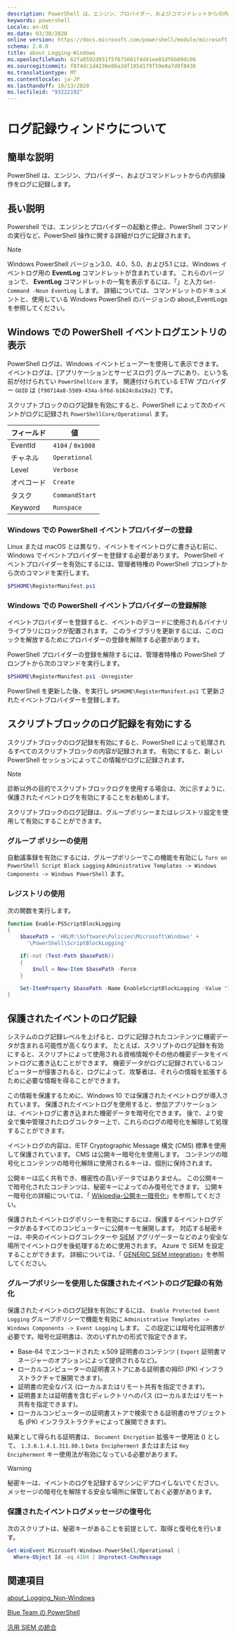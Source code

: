 ```yaml
---
description: PowerShell は、エンジン、プロバイダー、およびコマンドレットからの内部操作をログに記録します。
keywords: powershell
Locale: en-US
ms.date: 03/30/2020
online version: https://docs.microsoft.com/powershell/module/microsoft.powershell.core/about/about_logging_windows?view=powershell-7&WT.mc_id=ps-gethelp
schema: 2.0.0
title: about_Logging-Windows
ms.openlocfilehash: 62fa0592d931f5f675661f4d41ee01df6b89dc06
ms.sourcegitcommit: f874dc1d4236e06a3df195d179f59e0a7d9f8436
ms.translationtype: MT
ms.contentlocale: ja-JP
ms.lasthandoff: 10/13/2020
ms.locfileid: "93222192"
---
```

# <a name="about-logging-windows"></a>ログ記録ウィンドウについて

## <a name="short-description"></a>簡単な説明

PowerShell は、エンジン、プロバイダー、およびコマンドレットからの内部操作をログに記録します。

## <a name="long-description"></a>長い説明

Powershell では、エンジンとプロバイダーの起動と停止、PowerShell コマンドの実行など、PowerShell 操作に関する詳細がログに記録されます。

> [!NOTE]
> Windows PowerShell バージョン3.0、4.0、5.0、および5.1 には、Windows イベントログ用の **EventLog** コマンドレットが含まれています。 これらのバージョンで、 **EventLog** コマンドレットの一覧を表示するには、「」と入力 `Get-Command -Noun EventLog` します。 詳細については、コマンドレットのドキュメントと、使用している Windows PowerShell のバージョンの about_EventLogs を参照してください。

## <a name="viewing-the-powershell-event-log-entries-on-windows"></a>Windows での PowerShell イベントログエントリの表示

PowerShell ログは、Windows イベントビューアーを使用して表示できます。 イベントログは、[アプリケーションとサービスログ] グループにあり、という名前が付けられてい `PowerShellCore` ます。 関連付けられている ETW プロバイダー `GUID` は `{f90714a8-5509-434a-bf6d-b1624c8a19a2}` です。

スクリプトブロックのログ記録を有効にすると、PowerShell によって次のイベントがログに記録され `PowerShellCore/Operational` ます。

|フィールド| 値|
|-|-|
|EventId|`4104` / `0x1008`|
|チャネル|`Operational`|
|Level|`Verbose`|
|オペコード|`Create`|
|タスク|`CommandStart`|
|Keyword|`Runspace`|

### <a name="registering-the-powershell-event-provider-on-windows"></a>Windows での PowerShell イベントプロバイダーの登録

Linux または macOS とは異なり、イベントをイベントログに書き込む前に、Windows でイベントプロバイダーを登録する必要があります。 PowerShell イベントプロバイダーを有効にするには、管理者特権の PowerShell プロンプトから次のコマンドを実行します。

```powershell
$PSHOME\RegisterManifest.ps1
```

### <a name="unregistering-the-powershell-event-provider-on-windows"></a>Windows での PowerShell イベントプロバイダーの登録解除

イベントプロバイダーを登録すると、イベントのデコードに使用されるバイナリライブラリにロックが配置されます。 このライブラリを更新するには、このロックを解放するためにプロバイダーの登録を解除する必要があります。

PowerShell プロバイダーの登録を解除するには、管理者特権の PowerShell プロンプトから次のコマンドを実行します。

```powershell
$PSHOME\RegisterManifest.ps1 -Unregister
```

PowerShell を更新した後、を実行し `$PSHOME\RegisterManifest.ps1` て更新されたイベントプロバイダーを登録します。

## <a name="enabling-script-block-logging"></a>スクリプトブロックのログ記録を有効にする

スクリプトブロックのログ記録を有効にすると、PowerShell によって処理されるすべてのスクリプトブロックの内容が記録されます。 有効にすると、新しい PowerShell セッションによってこの情報がログに記録されます。

> [!NOTE]
> 診断以外の目的でスクリプトブロックログを使用する場合は、次に示すように、保護されたイベントログを有効にすることをお勧めします。

スクリプトブロックのログ記録は、グループポリシーまたはレジストリ設定を使用して有効にすることができます。

### <a name="using-group-policy"></a>グループ ポリシーの使用

自動議事録を有効にするには、グループポリシーでこの機能を有効にし `Turn on PowerShell Script Block
Logging` `Administrative Templates -> Windows
Components -> Windows PowerShell` ます。

### <a name="using-the-registry"></a>レジストリの使用

次の関数を実行します。

```powershell
function Enable-PSScriptBlockLogging
{
    $basePath = 'HKLM:\Software\Policies\Microsoft\Windows' +
      '\PowerShell\ScriptBlockLogging'

    if(-not (Test-Path $basePath))
    {
        $null = New-Item $basePath -Force
    }

    Set-ItemProperty $basePath -Name EnableScriptBlockLogging -Value "1"
}
```

## <a name="protected-event-logging"></a>保護されたイベントのログ記録

システムのログ記録レベルを上げると、ログに記録されたコンテンツに機密データが含まれる可能性が高くなります。 たとえば、スクリプトのログ記録を有効にすると、スクリプトによって使用される資格情報やその他の機密データをイベントログに書き込むことができます。 機密データがログに記録されているコンピューターが侵害されると、ログによって、攻撃者は、それらの情報を拡張するために必要な情報を得ることができます。

この情報を保護するために、Windows 10 では保護されたイベントログが導入されています。
保護されたイベントログを使用すると、参加アプリケーションは、イベントログに書き込まれた機密データを暗号化できます。 後で、より安全で集中管理されたログコレクター上で、これらのログの暗号化を解除して処理することができます。

イベントログの内容は、IETF Cryptographic Message 構文 (CMS) 標準を使用して保護されています。 CMS は公開キー暗号化を使用します。 コンテンツの暗号化とコンテンツの暗号化解除に使用されるキーは、個別に保持されます。

公開キーは広く共有でき、機密性の高いデータではありません。 この公開キーで暗号化されたコンテンツは、秘密キーによってのみ復号化できます。 公開キー暗号化の詳細については、「 [Wikipedia-公開キー暗号化](https://en.wikipedia.org/wiki/Public-key_cryptography)」を参照してください。

保護されたイベントログポリシーを有効にするには、保護するイベントログデータがあるすべてのコンピューターに公開キーを展開します。 対応する秘密キーは、中央のイベントログコレクターや [SIEM][] アグリゲーターなどのより安全な場所でイベントログを後処理するために使用されます。 Azure で SIEM を設定することができます。 詳細については、「 [GENERIC SIEM integration](/cloud-app-security/siem)」を参照してください。

### <a name="enabling-protected-event-logging-via-group-policy"></a>グループポリシーを使用した保護されたイベントのログ記録の有効化

保護されたイベントのログ記録を有効にするには、 `Enable Protected Event Logging` グループポリシーで機能を有効に `Administrative Templates -> Windows Components
-> Event Logging` します。 この設定には暗号化証明書が必要です。暗号化証明書は、次のいずれかの形式で指定できます。

- Base-64 でエンコードされた x.509 証明書のコンテンツ ( `Export` 証明書マネージャーのオプションによって提供されるなど)。
- ローカルコンピューターの証明書ストアにある証明書の拇印 (PKI インフラストラクチャで展開できます)。
- 証明書の完全なパス (ローカルまたはリモート共有を指定できます)。
- 証明書または証明書を含むディレクトリへのパス (ローカルまたはリモート共有を指定できます)。
- ローカルコンピューターの証明書ストアで検索できる証明書のサブジェクト名 (PKI インフラストラクチャによって展開できます)。

結果として得られる証明書は、 `Document Encryption` 拡張キー使用法 () として、 `1.3.6.1.4.1.311.80.1` `Data Encipherment` またはまたは `Key
Encipherment` キー使用法が有効になっている必要があります。

> [!WARNING]
> 秘密キーは、イベントのログを記録するマシンにデプロイしないでください。 メッセージの暗号化を解除する安全な場所に保管しておく必要があります。

### <a name="decrypting-protected-event-logging-messages"></a>保護されたイベントログメッセージの復号化

次のスクリプトは、秘密キーがあることを前提として、取得と復号化を行います。

```powershell
Get-WinEvent Microsoft-Windows-PowerShell/Operational |
  Where-Object Id -eq 4104 | Unprotect-CmsMessage
```

## <a name="see-also"></a>関連項目

[about_Logging_Non-Windows](about_Logging_Non-Windows.md)

[Blue Team の PowerShell](https://devblogs.microsoft.com/powershell/powershell-the-blue-team/)

[汎用 SIEM の統合](/cloud-app-security/siem)

<!-- link references -->
[SIEM]: https://wikipedia.org/wiki/Security_information_and_event_management
